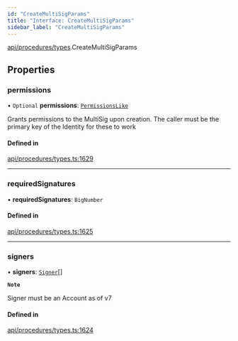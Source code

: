 ```yaml
---
id: "CreateMultiSigParams"
title: "Interface: CreateMultiSigParams"
sidebar_label: "CreateMultiSigParams"
---
```


[api/procedures/types](../../../../../modules/API/Procedures/Types/Types.md).CreateMultiSigParams

## Properties

### permissions

• `Optional` **permissions**: [`PermissionsLike`](../../../../../modules/API/Entities/Types/Types.md#permissionslike)

Grants permissions to the MultiSig upon creation. The caller must be the primary key of the Identity for these to work

#### Defined in

[api/procedures/types.ts:1629](https://github.com/PolymeshAssociation/polymesh-sdk/blob/3cc570ade/src/api/procedures/types.ts#L1629)

___

### requiredSignatures

• **requiredSignatures**: `BigNumber`

#### Defined in

[api/procedures/types.ts:1625](https://github.com/PolymeshAssociation/polymesh-sdk/blob/3cc570ade/src/api/procedures/types.ts#L1625)

___

### signers

• **signers**: [`Signer`](../../../../../modules/API/Entities/Types/Types.md#signer)[]

**`Note`**

Signer must be an Account as of v7

#### Defined in

[api/procedures/types.ts:1624](https://github.com/PolymeshAssociation/polymesh-sdk/blob/3cc570ade/src/api/procedures/types.ts#L1624)

